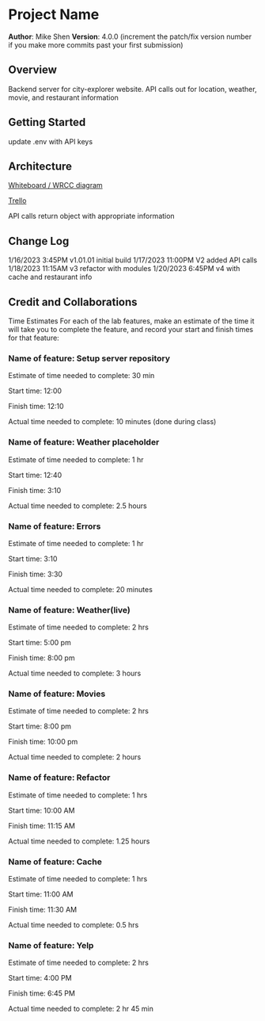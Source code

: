 # Project Name

**Author**: Mike Shen
**Version**: 4.0.0 (increment the patch/fix version number if you make more commits past your first submission)

## Overview

Backend server for city-explorer website.
API calls out for location, weather, movie, and restaurant information

## Getting Started

update .env with API keys

## Architecture

[Whiteboard / WRCC diagram](https://mikeshen926191.invisionapp.com/freehand/City-Explorer-B9WqVm3pC?dsid_h=a623598a8ded241e56dc0a390d767c82cbdc3a4f3844104c929b35beef190039&uid_h=cb08dec7ece6a9f52098e8b9edfd4330e40a53876f81c120382ecff9ccb5784d)

[Trello](https://trello.com/invite/b/ivgyoLuB/ATTI94eb0732153a433a87b7d392b083127e4B437EF5/module-2-city-explorer)

API calls return object with appropriate information

## Change Log

1/16/2023 3:45PM v1.01.01 initial build
1/17/2023 11:00PM V2 added API calls
1/18/2023 11:15AM v3 refactor with modules
1/20/2023 6:45PM v4 with cache and restaurant info

## Credit and Collaborations

Time Estimates
For each of the lab features, make an estimate of the time it will take you to complete the feature, and record your start and finish times for that feature:

### Name of feature: Setup server repository

Estimate of time needed to complete: 30 min

Start time: 12:00

Finish time: 12:10

Actual time needed to complete: 10 minutes (done during class)

### Name of feature: Weather placeholder

Estimate of time needed to complete: 1 hr

Start time: 12:40

Finish time: 3:10

Actual time needed to complete: 2.5 hours

### Name of feature: Errors

Estimate of time needed to complete: 1 hr

Start time: 3:10

Finish time: 3:30

Actual time needed to complete: 20 minutes

### Name of feature: Weather(live)

Estimate of time needed to complete: 2 hrs

Start time: 5:00 pm

Finish time: 8:00 pm

Actual time needed to complete: 3 hours

### Name of feature: Movies

Estimate of time needed to complete: 2 hrs

Start time: 8:00 pm

Finish time: 10:00 pm

Actual time needed to complete: 2 hours

### Name of feature: Refactor

Estimate of time needed to complete: 1 hrs

Start time: 10:00 AM

Finish time: 11:15 AM

Actual time needed to complete: 1.25 hours

### Name of feature: Cache

Estimate of time needed to complete: 1 hrs

Start time: 11:00 AM

Finish time: 11:30 AM

Actual time needed to complete: 0.5 hrs

### Name of feature: Yelp

Estimate of time needed to complete: 2 hrs

Start time: 4:00 PM

Finish time: 6:45 PM

Actual time needed to complete: 2 hr 45 min
